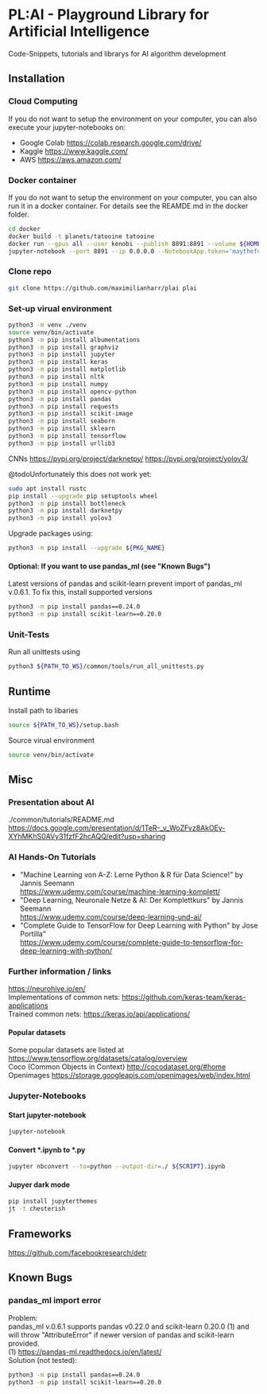 # PL:AI - Playground Library for Artificial Intelligence
Code-Snippets, tutorials and librarys for AI algorithm development

## Installation

### Cloud Computing
If you do not want to setup the environment on your computer, you can also execute your jupyter-notebooks on:
- Google Colab https://colab.research.google.com/drive/
- Kaggle https://www.kaggle.com/
- AWS https://aws.amazon.com/

### Docker container
If you do not want to setup the environment on your computer, you can also run it in a docker container.
For details see the REAMDE.md in the docker folder.
```bash
cd docker 
docker build -t planets/tatooine tatooine
docker run --gpus all --user kenobi --publish 8891:8891 --volume ${HOME}/workspace:/home/kenobi/workspace -h tatooine -it planets/tatooine bash
jupyter-notebook --port 8891 --ip 0.0.0.0 --NotebookApp.token='maytheforce'
```

### Clone repo
```bash
git clone https://github.com/maximilianharr/plai plai
```

### Set-up virual environment
```bash
python3 -m venv ./venv
source venv/bin/activate
python3 -m pip install albumentations
python3 -m pip install graphviz
python3 -m pip install jupyter
python3 -m pip install keras
python3 -m pip install matplotlib
python3 -m pip install nltk
python3 -m pip install numpy
python3 -m pip install opencv-python
python3 -m pip install pandas
python3 -m pip install requests
python3 -m pip install scikit-image
python3 -m pip install seaborn
python3 -m pip install sklearn
python3 -m pip install tensorflow
python3 -m pip install urllib3
```

CNNs
https://pypi.org/project/darknetpy/
https://pypi.org/project/yolov3/

@todoUnfortunately this does not work yet:
```bash
sudo apt install rustc
pip install --upgrade pip setuptools wheel
python3 -m pip install bottleneck
python3 -m pip install darknetpy
python3 -m pip install yolov3
```

Upgrade packages using:
```bash
python3 -m pip install --upgrade ${PKG_NAME}
```

#### Optional: If you want to use pandas_ml (see "Known Bugs")
Latest versions of pandas and scikit-learn prevent import of pandas_ml v.0.6.1. To fix this, install supported versions
```bash
python3 -m pip install pandas==0.24.0
python3 -m pip install scikit-learn==0.20.0
```

### Unit-Tests
Run all unittests using
```bash
python3 ${PATH_TO_WS}/common/tools/run_all_unittests.py
```

## Runtime
Install path to libaries
```bash
source ${PATH_TO_WS}/setup.bash
```

Source virual environment
```bash
source venv/bin/activate
```

## Misc

### Presentation about AI
./common/tutorials/README.md
https://docs.google.com/presentation/d/1TeR-_v_WoZFvz8AkOEy-XYhMKhS0AVy31fzfF2hcAQQ/edit?usp=sharing

### AI Hands-On Tutorials
- "Machine Learning von A-Z: Lerne Python & R für Data Science!" by Jannis Seemann  
  https://www.udemy.com/course/machine-learning-komplett/  
- "Deep Learning, Neuronale Netze & AI: Der Komplettkurs" by Jannis Seemann  
  https://www.udemy.com/course/deep-learning-und-ai/  
- "Complete Guide to TensorFlow for Deep Learning with Python" by Jose Portilla"  
  https://www.udemy.com/course/complete-guide-to-tensorflow-for-deep-learning-with-python/  


### Further information / links
https://neurohive.io/en/  
Implementations of common nets: https://github.com/keras-team/keras-applications  
Trained common nets: https://keras.io/api/applications/  

#### Popular datasets
Some popular datasets are listed at https://www.tensorflow.org/datasets/catalog/overview  
Coco (Common Objects in Context) http://cocodataset.org/#home 
Openimages https://storage.googleapis.com/openimages/web/index.html  

### Jupyter-Notebooks

#### Start jupyter-notebook
```bash
jupyter-notebook
```

#### Convert *.ipynb to *.py
```bash
jupyter nbconvert --to=python --output-dir=./ ${SCRIPT}.ipynb
```

#### Jupyer dark mode
```bash
pip install jupyterthemes
jt -t chesterish
```

## Frameworks
https://github.com/facebookresearch/detr

## Known Bugs
### pandas_ml import error
Problem:  
pandas_ml v.0.6.1 supports pandas v0.22.0 and scikit-learn 0.20.0 (1) and will throw "AttributeError" if newer version of pandas and scikit-learn provided.  
(1) https://pandas-ml.readthedocs.io/en/latest/  
Solution (not tested):  
```bash
python3 -m pip install pandas==0.24.0
python3 -m pip install scikit-learn==0.20.0
```
